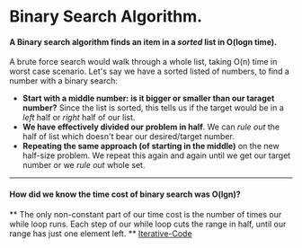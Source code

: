 # Binary Search Algorithm.

#### A Binary search algorithm finds an item in a _sorted_ list in O(logn time).

A brute force search would walk through a whole list, taking O(n) time in worst case scenario. Let's say we have a sorted listed of numbers, to find a number with a binary search:

- **Start with a middle number: is it bigger or smaller than our taraget number?** Since the list is sorted, this tells us if the target  would be in a _left_ half or _right_ half of our list.
- **We have effectively divided our problem in half**. We can _rule out_ the half of list which doesn't bear our desired/target number.
- **Repeating the same approach (of starting in the middle)** on the new half-size problem. We repeat this again and again until we get our target number or we _rule out_ whole set.

-------

#### How did we know the time cost of binary search was O(lgn)?

 ** The only non-constant part of our time cost is the number of times our while loop runs. Each step of our while loop cuts the range in half, until our range has just one element left. ** [Iterative-Code](#)
 
